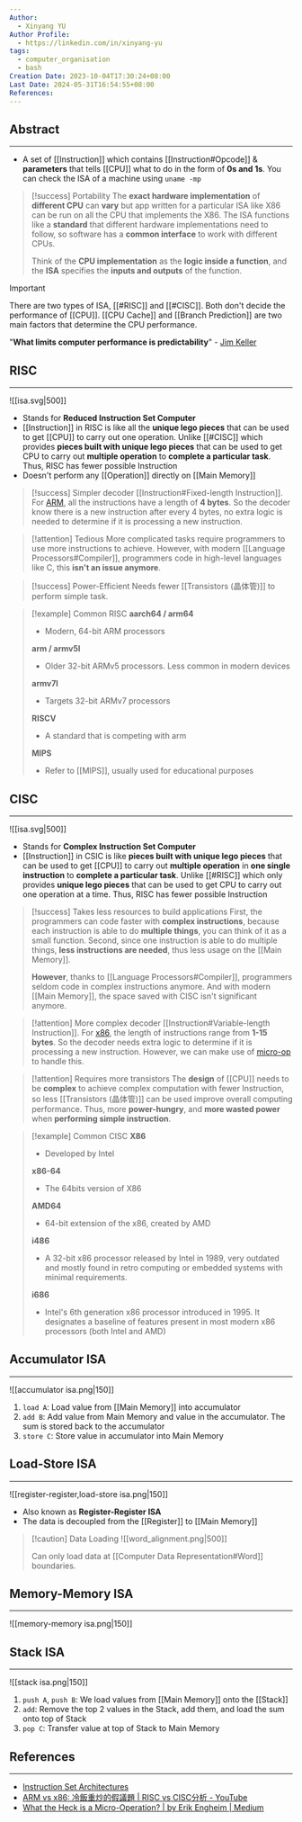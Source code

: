 ```yaml
---
Author:
  - Xinyang YU
Author Profile:
  - https://linkedin.com/in/xinyang-yu
tags:
  - computer_organisation
  - bash
Creation Date: 2023-10-04T17:30:24+08:00
Last Date: 2024-05-31T16:54:55+08:00
References: 
---
```

## Abstract
---
- A set of [[Instruction]] which contains [[Instruction#Opcode]] & **parameters** that tells [[CPU]] what to do in the form of **0s and 1s**. You can check the ISA of a machine using `uname -mp`

>[!success] Portability
> The **exact hardware implementation** of **different CPU** can **vary** but app written for a particular ISA like X86 can be run on all the CPU that implements the X86. The ISA functions like a **standard** that different hardware implementations need to follow, so software has a **common interface** to work with different CPUs.
> 
> Think of the **CPU implementation** as the **logic inside a function**, and the **ISA** specifies the **inputs and outputs** of the function.

>[!important]
> There are two types of ISA, [[#RISC]] and [[#CISC]]. Both don't decide the performance of [[CPU]]. [[CPU Cache]] and [[Branch Prediction]] are two main factors that determine the CPU performance.
> 
> "**What limits computer performance is predictability**" - [Jim Keller](https://www.youtube.com/watch?v=yTMRGERZrQE)

## RISC
---

![[isa.svg|500]]

- Stands for **Reduced Instruction Set Computer**
- [[Instruction]] in RISC is like all the **unique lego pieces** that can be used to get [[CPU]] to carry out one operation. Unlike [[#CISC]] which provides **pieces built with unique lego pieces** that can be used to get CPU to carry out **multiple operation** to **complete a particular task**. Thus, RISC has fewer possible Instruction
- Doesn't perform any [[Operation]] directly on [[Main Memory]]

>[!success] Simpler decoder
>[[Instruction#Fixed-length Instruction]]. For [ARM](https://en.wikipedia.org/wiki/ARM_architecture_family), all the instructions have a length of **4 bytes**. So the decoder know there is a new instruction after every 4 bytes, no extra logic is needed to determine if it is processing a new instruction.



>[!attention] Tedious
> More complicated tasks require programmers to use more instructions to achieve. However, with modern [[Language Processors#Compiler]], programmers code in high-level languages like C, this **isn't an issue anymore**.

>[!success] Power-Efficient
> Needs fewer [[Transistors (晶体管)]] to perform simple task.


>[!example] Common RISC
> **aarch64 / arm64** 
> - Modern, 64-bit ARM processors
>   
> **arm / armv5l**
> - Older 32-bit ARMv5 processors. Less common in modern devices
>   
> **armv7l**
> - Targets 32-bit ARMv7 processors
>  
> **RISCV**
> - A standard that is competing with arm
>   
> **MIPS**
> - Refer to [[MIPS]], usually used for educational purposes



## CISC
---

![[isa.svg|500]]

- Stands for **Complex Instruction Set Computer**
- [[Instruction]] in CSIC is like **pieces built with unique lego pieces** that can be used to get [[CPU]] to carry out **multiple operation** in **one single instruction** to **complete a particular task**. Unlike [[#RISC]] which only provides **unique lego pieces** that can be used to get CPU to carry out one operation at a time. Thus, RISC has fewer possible Instruction

>[!success] Takes less resources to build applications
> First, the programmers can code faster with **complex instructions**, because each instruction is able to do **multiple things**, you can think of it as a small function. Second, since one instruction is able to do multiple things, **less instructions are needed**, thus less usage on the [[Main Memory]].
> 
> **However**, thanks to [[Language Processors#Compiler]], programmers seldom code in complex instructions anymore. And with modern [[Main Memory]], the space saved with CISC isn't significant anymore.


>[!attention] More complex decoder
> [[Instruction#Variable-length Instruction]]. For [x86](https://en.wikipedia.org/wiki/X86_instruction_listings), the length of instructions range from **1-15 bytes**. So the decoder needs extra logic to determine if it is processing a new instruction. However, we can make use of [micro-op](https://miro.medium.com/v2/1*titoeiXLVZ-jBgaktnxJ2w.png) to handle this.

>[!attention] Requires more transistors
> The **design** of [[CPU]] needs to be **complex** to achieve complex computation with fewer Instruction, so less [[Transistors (晶体管)]] can be used improve overall computing performance. Thus, more **power-hungry**, and **more wasted power** when **performing simple instruction**.

>[!example] Common CISC
> **X86** 
> - Developed by Intel
>   
> **x86-64**
> - The 64bits version of X86
>   
> **AMD64**
> - 64-bit extension of the x86, created by AMD
>   
> **i486**
> - A 32-bit x86 processor released by Intel in 1989, very outdated and mostly found in retro computing or embedded systems with minimal requirements.
> 
> **i686**
> - Intel's 6th generation x86 processor introduced in 1995. It designates a baseline of features present in most modern x86 processors (both Intel and AMD)



## Accumulator ISA
---
![[accumulator isa.png|150]]
1. ``load A``: Load value from [[Main Memory]] into accumulator
2. ``add B``: Add value from Main Memory and value in the accumulator. The sum is stored back to the accumulator
3. ``store C``: Store value in accumulator into Main Memory

## Load-Store ISA
---
![[register-register,load-store isa.png|150]]
- Also known as **Register-Register ISA**
- The data is decoupled from the [[Register]] to [[Main Memory]]

>[!caution] Data Loading
> ![[word_alignment.png|500]]
> 
> Can only load data at [[Computer Data Representation#Word]] boundaries.




## Memory-Memory ISA
---
![[memory-memory isa.png|150]]

## Stack ISA
---
![[stack isa.png|150]]
1. ``push A``, ``push B``: We load values from [[Main Memory]] onto the [[Stack]]
2. ``add``: Remove the top 2 values in the Stack, add them, and load the sum onto top of Stack
3. ``pop C``: Transfer value at top of Stack to Main Memory

## References
---
- [Instruction Set Architectures](https://youtu.be/1KTW32xSs_k)
- [ARM vs x86: 冷飯重炒的假議題 | RISC vs CISC分析 - YouTube](https://www.youtube.com/watch?v=iibDpt5f3T4)
- [What the Heck is a Micro-Operation? | by Erik Engheim | Medium](https://erik-engheim.medium.com/what-the-heck-is-a-micro-operation-e991f76209e)

